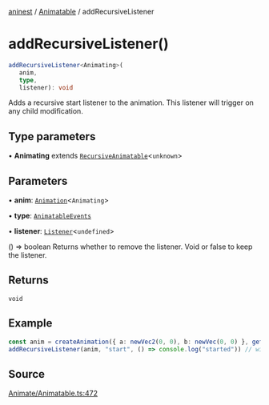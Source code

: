 [aninest](../../index.md) / [Animatable](../index.md) / addRecursiveListener

# addRecursiveListener()

```ts
addRecursiveListener<Animating>(
   anim, 
   type, 
   listener): void
```

Adds a recursive start listener to the animation. This listener will trigger on any child modification.

## Type parameters

• **Animating** extends [`RecursiveAnimatable`](../type-aliases/RecursiveAnimatable.md)\<`unknown`\>

## Parameters

• **anim**: [`Animation`](../type-aliases/Animation.md)\<`Animating`\>

• **type**: [`AnimatableEvents`](../type-aliases/AnimatableEvents.md)

• **listener**: [`Listener`](../../Listeners/type-aliases/Listener.md)\<`undefined`\>

() => boolean Returns whether to remove the listener. Void or false to keep the listener.

## Returns

`void`

## Example

```ts
const anim = createAnimation({ a: newVec2(0, 0), b: newVec(0, 0) }, getLinearInterp(1))
addRecursiveListener(anim, "start", () => console.log("started")) // will trigger
```

## Source

[Animate/Animatable.ts:472](https://github.com/plexigraph/aninest/blob/9e50535/src/Animate/Animatable.ts#L472)
